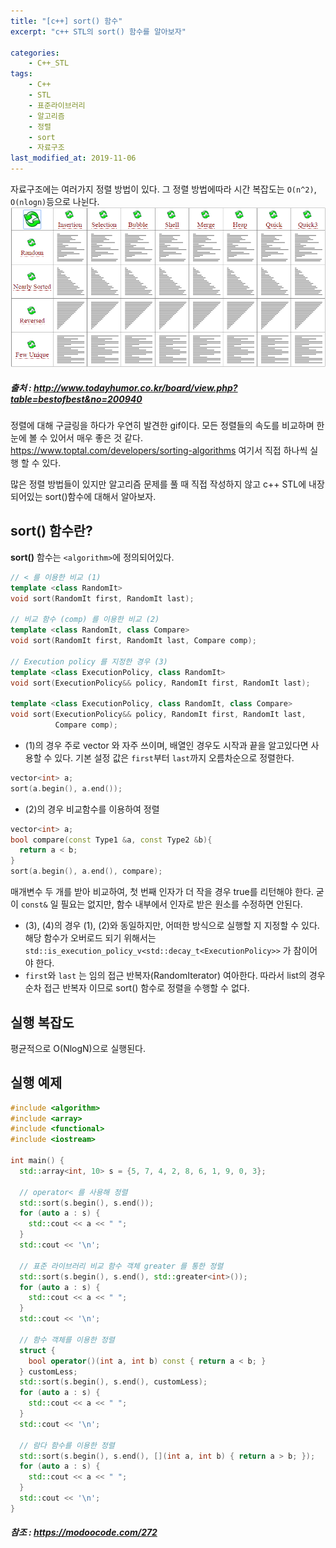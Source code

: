 ```yaml
---
title: "[c++] sort() 함수"
excerpt: "c++ STL의 sort() 함수를 알아보자"

categories:
    - C++_STL
tags:
    - C++
    - STL
    - 표준라이브러리
    - 알고리즘
    - 정렬
    - sort
    - 자료구조
last_modified_at: 2019-11-06
---  
```

자료구조에는 여러가지 정렬 방법이 있다. 그 정렬 방법에따라 시간 복잡도는 `O(n^2)`, `O(nlogn)`등으로 나뉜다.  
[![](/assets/cppSTL/sort.gif)](/assets/cppSTL/sort.gif)
##### 출처 : <http://www.todayhumor.co.kr/board/view.php?table=bestofbest&no=200940>  
정렬에 대해 구글링을 하다가 우연히 발견한 gif이다. 모든 정렬들의 속도를 비교하며 한눈에 볼 수 있어서 매우 좋은 것 같다.  
<https://www.toptal.com/developers/sorting-algorithms> 여기서 직접 하나씩 실행 할 수 있다.  
  
많은 정렬 방법들이 있지만 알고리즘 문제를 풀 때 직접 작성하지 않고 c++ STL에 내장되어있는 sort()함수에 대해서 알아보자.  

## sort() 함수란?  
__sort()__ 함수는 `<algorithm>`에 정의되어있다.  
```cpp
// < 를 이용한 비교 (1)
template <class RandomIt>
void sort(RandomIt first, RandomIt last);

// 비교 함수 (comp) 를 이용한 비교 (2)
template <class RandomIt, class Compare>
void sort(RandomIt first, RandomIt last, Compare comp);

// Execution policy 를 지정한 경우 (3)
template <class ExecutionPolicy, class RandomIt>
void sort(ExecutionPolicy&& policy, RandomIt first, RandomIt last);

template <class ExecutionPolicy, class RandomIt, class Compare>
void sort(ExecutionPolicy&& policy, RandomIt first, RandomIt last,
          Compare comp);
```  
  

  +  (1)의 경우 주로 vector 와 자주 쓰이며, 배열인 경우도 시작과 끝을 알고있다면 사용할 수 있다. 기본 설정 값은 `first`부터 `last`까지 오름차순으로 정렬한다.  
  ```cpp  
  vector<int> a;
  sort(a.begin(), a.end());
  ```  
  + (2)의 경우 비교함수를 이용하여 정렬  
  ```cpp
  vector<int> a;
  bool compare(const Type1 &a, const Type2 &b){
    return a < b;
  }    
  sort(a.begin(), a.end(), compare);
  ```  
  매개변수 두 개를 받아 비교하여, 첫 번째 인자가 더 작을 경우 true를 리턴해야 한다. 굳이 `const&` 일 필요는 없지만, 함수 내부에서 인자로 받은 원소를 수정하면 안된다.  
  + (3), (4)의 경우 (1), (2)와 동일하지만, 어떠한 방식으로 실행할 지 지정할 수  있다. 해당 함수가 오버로드 되기 위해서는 `std::is_execution_policy_v<std::decay_t<ExecutionPolicy>>` 가 참이어야 한다.  
  + `first`와 `last` 는 임의 접근 반복자(RandomIterator) 여아한다. 따라서 list의 경우 순차 접근 반복자 이므로 sort() 함수로 정렬을 수행할 수 없다.  

## 실행 복잡도  
평균적으로 O(NlogN)으로 실행된다.  
  
## 실행 예제  
```cpp
#include <algorithm>
#include <array>
#include <functional>
#include <iostream>

int main() {
  std::array<int, 10> s = {5, 7, 4, 2, 8, 6, 1, 9, 0, 3};

  // operator< 를 사용해 정렬
  std::sort(s.begin(), s.end());
  for (auto a : s) {
    std::cout << a << " ";
  }
  std::cout << '\n';

  // 표준 라이브러리 비교 함수 객체 greater 를 통한 정렬
  std::sort(s.begin(), s.end(), std::greater<int>());
  for (auto a : s) {
    std::cout << a << " ";
  }
  std::cout << '\n';

  // 함수 객체를 이용한 정렬
  struct {
    bool operator()(int a, int b) const { return a < b; }
  } customLess;
  std::sort(s.begin(), s.end(), customLess);
  for (auto a : s) {
    std::cout << a << " ";
  }
  std::cout << '\n';

  // 람다 함수를 이용한 정렬
  std::sort(s.begin(), s.end(), [](int a, int b) { return a > b; });
  for (auto a : s) {
    std::cout << a << " ";
  }
  std::cout << '\n';
}
```  

##### 참조 : <https://modoocode.com/272>
